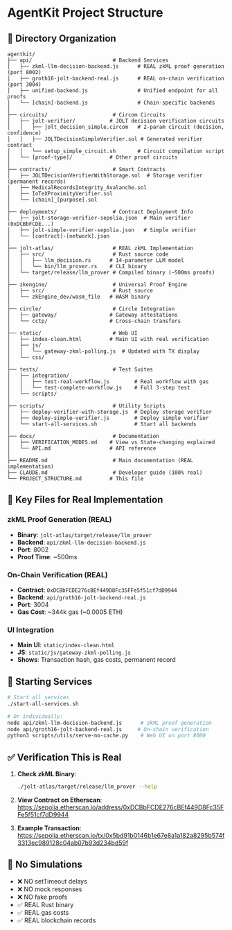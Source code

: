 # AgentKit Project Structure

## 📁 Directory Organization

```
agentkit/
├── api/                          # Backend Services
│   ├── zkml-llm-decision-backend.js      # REAL zkML proof generation (port 8002)
│   ├── groth16-jolt-backend-real.js      # REAL on-chain verification (port 3004)
│   ├── unified-backend.js                # Unified endpoint for all proofs
│   └── [chain]-backend.js                # Chain-specific backends
│
├── circuits/                     # Circom Circuits
│   ├── jolt-verifier/           # JOLT decision verification circuits
│   │   ├── jolt_decision_simple.circom   # 2-param circuit (decision, confidence)
│   │   ├── JOLTDecisionSimpleVerifier.sol # Generated verifier contract
│   │   └── setup_simple_circuit.sh       # Circuit compilation script
│   └── [proof-type]/            # Other proof circuits
│
├── contracts/                    # Smart Contracts
│   ├── JOLTDecisionVerifierWithStorage.sol  # Storage verifier (permanent records)
│   ├── MedicalRecordsIntegrity_Avalanche.sol
│   ├── IoTeXProximityVerifier.sol
│   └── [chain]_[purpose].sol
│
├── deployments/                  # Contract Deployment Info
│   ├── jolt-storage-verifier-sepolia.json  # Main verifier (0xDCBbFCDE...)
│   ├── jolt-simple-verifier-sepolia.json   # Simple verifier
│   └── [contract]-[network].json
│
├── jolt-atlas/                   # REAL zkML Implementation
│   ├── src/                      # Rust source code
│   │   ├── llm_decision.rs      # 14-parameter LLM model
│   │   └── bin/llm_prover.rs    # CLI binary
│   └── target/release/llm_prover # Compiled binary (~500ms proofs)
│
├── zkengine/                     # Universal Proof Engine
│   ├── src/                      # Rust source
│   └── zkEngine_dev/wasm_file   # WASM binary
│
├── circle/                       # Circle Integration
│   ├── gateway/                 # Gateway attestations
│   └── cctp/                    # Cross-chain transfers
│
├── static/                       # Web UI
│   ├── index-clean.html         # Main UI with real verification
│   ├── js/
│   │   └── gateway-zkml-polling.js  # Updated with TX display
│   └── css/
│
├── tests/                        # Test Suites
│   ├── integration/
│   │   ├── test-real-workflow.js        # Real workflow with gas
│   │   └── test-complete-workflow.js    # Full 3-step test
│   └── scripts/
│
├── scripts/                      # Utility Scripts
│   ├── deploy-verifier-with-storage.js  # Deploy storage verifier
│   ├── deploy-simple-verifier.js        # Deploy simple verifier
│   └── start-all-services.sh            # Start all backends
│
├── docs/                         # Documentation
│   ├── VERIFICATION_MODES.md    # View vs State-changing explained
│   └── API.md                   # API reference
│
├── README.md                     # Main documentation (REAL implementation)
├── CLAUDE.md                     # Developer guide (100% real)
└── PROJECT_STRUCTURE.md         # This file
```

## 🔑 Key Files for Real Implementation

### zkML Proof Generation (REAL)
- **Binary**: `jolt-atlas/target/release/llm_prover`
- **Backend**: `api/zkml-llm-decision-backend.js`
- **Port**: 8002
- **Proof Time**: ~500ms

### On-Chain Verification (REAL)
- **Contract**: `0xDCBbFCDE276cBEf449D8Fc35FFe5f51cf7dD9944`
- **Backend**: `api/groth16-jolt-backend-real.js`
- **Port**: 3004
- **Gas Cost**: ~344k gas (~0.0005 ETH)

### UI Integration
- **Main UI**: `static/index-clean.html`
- **JS**: `static/js/gateway-zkml-polling.js`
- **Shows**: Transaction hash, gas costs, permanent record

## 🚀 Starting Services

```bash
# Start all services
./start-all-services.sh

# Or individually:
node api/zkml-llm-decision-backend.js      # zkML proof generation
node api/groth16-jolt-backend-real.js     # On-chain verification
python3 scripts/utils/serve-no-cache.py    # Web UI on port 8000
```

## ✅ Verification This is Real

1. **Check zkML Binary**: 
   ```bash
   ./jolt-atlas/target/release/llm_prover --help
   ```

2. **View Contract on Etherscan**:
   https://sepolia.etherscan.io/address/0xDCBbFCDE276cBEf449D8Fc35FFe5f51cf7dD9944

3. **Example Transaction**:
   https://sepolia.etherscan.io/tx/0x5bd91b0146b1e67e8a1a182a8295b574f3313ec989128c04ab07b93d234bd59f

## 📝 No Simulations

- ❌ NO setTimeout delays
- ❌ NO mock responses
- ❌ NO fake proofs
- ✅ REAL Rust binary
- ✅ REAL gas costs
- ✅ REAL blockchain records